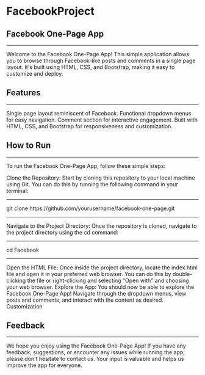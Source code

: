 ﻿# FacebookProject

<h2>Facebook One-Page App</h2>
<hr>
Welcome to the Facebook One-Page App! This simple application allows you to browse through Facebook-like posts and comments in a single page layout. It's built using HTML, CSS, and Bootstrap, making it easy to customize and deploy.

<h2>Features</h2>
<hr>
Single page layout reminiscent of Facebook.
Functional dropdown menus for easy navigation.
Comment section for interactive engagement.
Built with HTML, CSS, and Bootstrap for responsiveness and customization.

<h2>How to Run</h2>
<hr>
To run the Facebook One-Page App, follow these simple steps:

Clone the Repository: Start by cloning this repository to your local machine using Git. You can do this by running the following command in your terminal:
<hr>
  git clone https://github.com/yourusername/facebook-one-page.git
<hr>
Navigate to the Project Directory: Once the repository is cloned, navigate to the project directory using the cd command:
<hr>
cd Facebook
<hr>
Open the HTML File: Once inside the project directory, locate the index.html file and open it in your preferred web browser. You can do this by double-clicking the file or right-clicking and selecting "Open with" and choosing your web browser.
Explore the App: You should now be able to explore the Facebook One-Page App! Navigate through the dropdown menus, view posts and comments, and interact with the content as desired.
Customization

<h2>Feedback</h2>
<hr>
We hope you enjoy using the Facebook One-Page App! If you have any feedback, suggestions, or encounter any issues while running the app, please don't hesitate to contact us. Your input is valuable and helps us improve the app for everyone.
